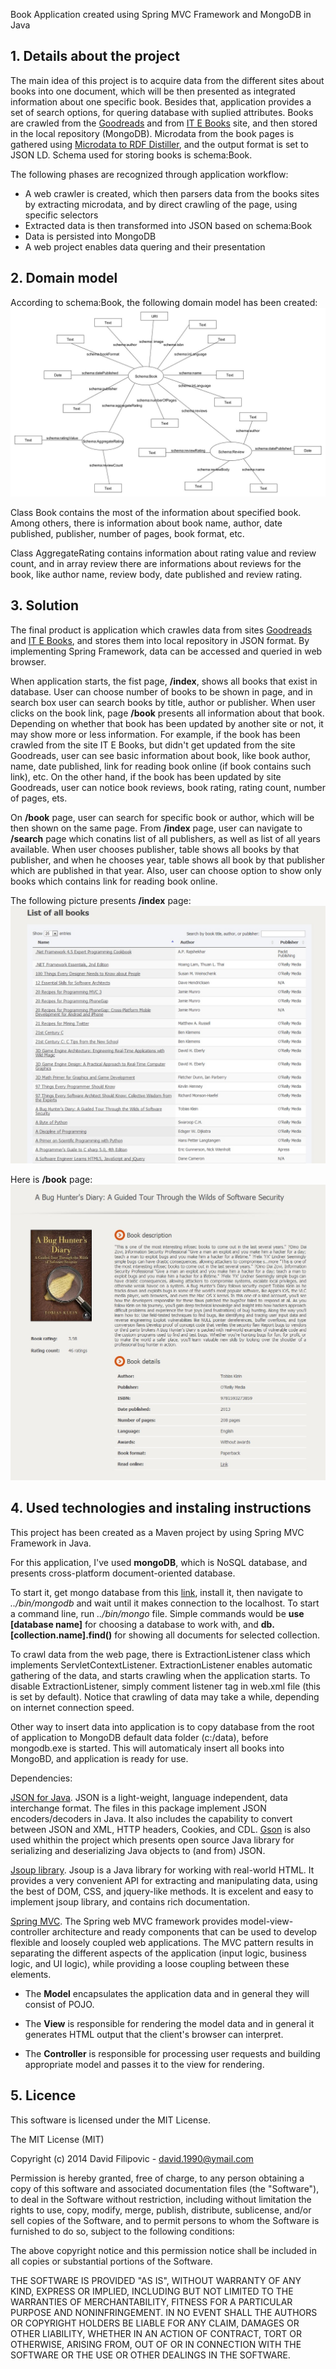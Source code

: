 Book Application created using Spring MVC Framework and MongoDB in Java

## 1. Details about the project

The main idea of this project is to acquire data from the different sites about books into one document, which will be then presented as integrated information about one specific book. Besides that, application provides a set of search options, for quering database with suplied attributes. Books are crawled from the [Goodreads](https://www.goodreads.com) and from [IT E Books](http://it-ebooks.info) site, and then stored in the local repository (MongoDB). Microdata from the book pages is gathered using [Microdata to RDF Distiller](http://www.w3.org/2012/pyMicrodata/), and the output format is set to JSON LD. Schema used for storing books is schema:Book. 

The following phases are recognized through application workflow: 

* A web crawler is created, which then parsers data from the books sites by extracting microdata, and by direct crawling of the page, using specific selectors
* Extracted data is then transformed into JSON based on schema:Book 
* Data is persisted into MongoDB
* A web project enables data quering and their presentation

## 2. Domain model

According to schema:Book, the following domain model has been created: 
![Picture 1 - Domain model](DomainModel.jpg)

Class Book contains the most of the information about specified book. Among others, there is information about book name, author, date published, publisher, number of pages, book format, etc. 

Class AggregateRating contains information about rating value and review count, and in array review there are informations about reviews for the book, like author name, review body, date published and review rating.  

## 3. Solution

The final product is application which crawles data from sites [Goodreads](https://www.goodreads.com) and [IT E Books](http://it-ebooks.info), and stores them into local repository in JSON format. By implementing Spring Framework, data can be accessed and queried in web browser. 

When application starts, the fist page, **/index**, shows all books that exist in database. User can choose number of books to be shown in page, and in search box user can search books by title, author or publisher. When user clicks on the book link, page **/book** presents all information about that book. Depending on whether that book has been updated by another site or not, it may show more or less information. For example, if the book has been crawled from the site IT E Books, but didn't get updated from the site Goodreads, user can see basic information about book, like book author, name, date published, link for reading book online (if book contains such link), etc. On the other hand, if the book has been updated by site Goodreads, user can notice book reviews, book rating, rating count, number of pages, ets. 

On **/book** page, user can search for specific book or author, which will be then shown on the same page. From **/index** page, user can navigate to **/search** page which conatins list of all publishers, as well as list of all years available. When user chooses publisher, table shows all books by that publisher, and when he chooses year, table shows all book by that publisher which are published in that year. Also, user can choose option to show only books which contains link for reading book online. 

The following picture presents **/index** page: 
![Picture 2 - Index page](index-page.png)

Here is **/book** page: 
![Picture 3 - Book page](book-page.png)
 
## 4. Used technologies and instaling instructions

 This project has been created as a Maven project by using Spring MVC Framework in Java.

 For this application, I've used **mongoDB**, which is NoSQL database, and presents cross-platform document-oriented database.
 
  To start it, get mongo database from this [link](http://www.mongodb.org), install it, then navigate to *../bin/mongodb* and wait until it makes connection to the localhost. To start a command line, run *../bin/mongo* file. Simple commands would be **use [database name]** for choosing a database to work with, and **db.[collection.name].find()** for showing all documents for selected collection. 
  
  To crawl data from the web page, there is ExtractionListener class which implements ServletContextListener. ExtractionListener enables automatic gathering of the data, and starts crawling when the application starts. To disable ExtractionListener, simply comment listener tag in web.xml file (this is set by default). Notice that crawling of data may take a while, depending on internet connection speed. 
  
  Other way to insert data into application is to copy database from the root of application to MongoDB default data folder (c:/data), before mongodb.exe is started. This will automaticaly insert all books into MongoBD, and application is ready for use. 
  
 Dependencies: 
 
 [JSON for Java](http://www.json.org/java/). JSON is a light-weight, language independent, data interchange format. The files in this package implement JSON encoders/decoders in Java. It also includes the capability to convert between JSON and XML, HTTP headers, Cookies, and CDL. [Gson](https://code.google.com/p/google-gson/) is also used whithin the project which presents open source Java library for serializing and deserializing Java objects to (and from) JSON.
 
 [Jsoup library](http://jsoup.org). Jsoup is a Java library for working with real-world HTML. It provides a very convenient API for extracting and manipulating data, using the best of DOM, CSS, and jquery-like methods. It is excelent and easy to implement jsoup library, and contains rich documentation. 
 
 [Spring MVC](http://docs.spring.io/spring/docs/current/spring-framework-reference/html/mvc.html). The Spring web MVC framework provides model-view-controller architecture and ready components that can be used to develop flexible and loosely coupled web applications. The MVC pattern results in separating the different aspects of the application (input logic, business logic, and UI logic), while providing a loose coupling between these elements.

* The **Model** encapsulates the application data and in general they will consist of POJO.

* The **View** is responsible for rendering the model data and in general it generates HTML output that the client's browser can interpret.

* The **Controller** is responsible for processing user requests and building appropriate model and passes it to the view for rendering.
 
## 5. Licence

This software is licensed under the MIT License.

The MIT License (MIT)

Copyright (c) 2014 David Filipovic - david.1990@ymail.com

Permission is hereby granted, free of charge, to any person obtaining a copy of this software and associated documentation files (the "Software"), to deal in the Software without restriction, including without limitation the rights to use, copy, modify, merge, publish, distribute, sublicense, and/or sell copies of the Software, and to permit persons to whom the Software is furnished to do so, subject to the following conditions:

The above copyright notice and this permission notice shall be included in all copies or substantial portions of the Software.

THE SOFTWARE IS PROVIDED "AS IS", WITHOUT WARRANTY OF ANY KIND, EXPRESS OR IMPLIED, INCLUDING BUT NOT LIMITED TO THE WARRANTIES OF MERCHANTABILITY, FITNESS FOR A PARTICULAR PURPOSE AND NONINFRINGEMENT. IN NO EVENT SHALL THE AUTHORS OR COPYRIGHT HOLDERS BE LIABLE FOR ANY CLAIM, DAMAGES OR OTHER LIABILITY, WHETHER IN AN ACTION OF CONTRACT, TORT OR OTHERWISE, ARISING FROM, OUT OF OR IN CONNECTION WITH THE SOFTWARE OR THE USE OR OTHER DEALINGS IN THE SOFTWARE. 
